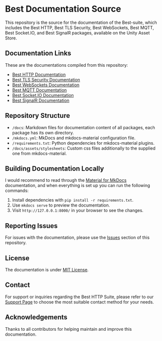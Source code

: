 # Best Documentation Source

This repository is the source for the documentation of the Best-suite, which includes the Best HTTP, Best TLS Security, Best WebSockets, Best MQTT, Best Socket.IO, and Best SignalR packages, available on the Unity Asset Store.

## Documentation Links

These are the documentations compiled from this repository:

- [Best HTTP Documentation](https://bestdocshub.pages.dev/HTTP/)
- [Best TLS Security Documentation](https://bestdocshub.pages.dev/TLS%20Security/)
- [Best WebSockets Documentation](https://bestdocshub.pages.dev/WebSockets/)
- [Best MQTT Documentation](https://bestdocshub.pages.dev/MQTT/)
- [Best Socket.IO Documentation](https://bestdocshub.pages.dev/Socket.IO/)
- [Best SignalR Documentation](https://bestdocshub.pages.dev/SignalR/)

## Repository Structure

- `/docs`: Markdown files for documentation content of all packages, each package has its own directory.
- `/mkdocs.yml`: MkDocs and mkdocs-material configuration file.
- `/requirements.txt`: Python dependencies for mkdocs-material plugins.
- `/docs/assets/stylesheets`: Custom css files additionally to the supplied one from mkdocs-material.

## Building Documentation Locally

I would recommend to read through the [Material for MkDocs](https://squidfunk.github.io/mkdocs-material/) documentation, and when everything is set up you can run the following commands:

1. Install dependencies with `pip install -r requirements.txt`.
2. Use `mkdocs serve` to preview the documentation.
3. Visit `http://127.0.0.1:8000/` in your browser to see the changes.

## Reporting Issues

For issues with the documentation, please use the [Issues](https://github.com/Benedicht/com.tivadar.best.documentation/issues) section of this repository.

## License

The documentation is under [MIT License](LICENSE).

## Contact

For support or inquiries regarding the Best HTTP Suite, please refer to our [Support Page](https://bestdocshub.pages.dev/Shared/support/) to choose the most suitable contact method for your needs.

## Acknowledgements

Thanks to all contributors for helping maintain and improve this documentation.

